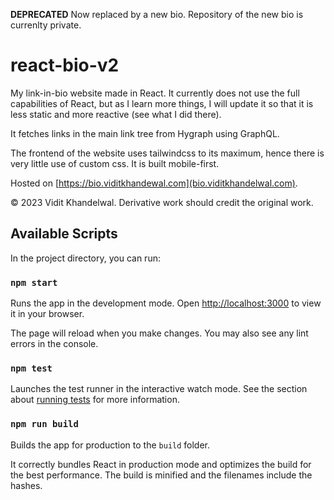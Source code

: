 **DEPRECATED** Now replaced by a new bio. Repository of the new bio is currenlty private.

# react-bio-v2
My link-in-bio website made in React. It currently does not use the full capabilities of React, but as I learn more things, I will update it so that it is less static and more reactive (see what I did there).

It fetches links in the main link tree from Hygraph using GraphQL. 

The frontend of the website uses tailwindcss to its maximum, hence there is very little use of custom css. It is built mobile-first.  

Hosted on [https://bio.viditkhandewal.com](bio.viditkhandelwal.com). 

&copy; 2023 Vidit Khandelwal. Derivative work should credit the original work. 

## Available Scripts

In the project directory, you can run:

### `npm start`

Runs the app in the development mode. Open [http://localhost:3000](http://localhost:3000) to view it in your browser.

The page will reload when you make changes. You may also see any lint errors in the console.

### `npm test`

Launches the test runner in the interactive watch mode. See the section about [running tests](https://facebook.github.io/create-react-app/docs/running-tests) for more information.

### `npm run build`

Builds the app for production to the `build` folder.

It correctly bundles React in production mode and optimizes the build for the best performance. The build is minified and the filenames include the hashes.
